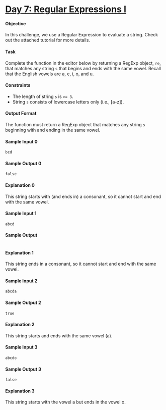 # [Day 7: Regular Expressions I](https://www.hackerrank.com/challenges/js10-regexp-1)

#### Objective
In this challenge, we use a Regular Expression to evaluate a string. Check out the attached tutorial for more details.

#### Task
Complete the function in the editor below by returning a RegExp object, `re`, that matches any string `s` that begins and ends with the same vowel. Recall that the English vowels are a, e, i, o, and u.

#### Constraints
- The length of string `s` is `>= 3`.
- String `s` consists of lowercase letters only (i.e., [a-z]).

#### Output Format
The function must return a RegExp object that matches any string `s` beginning with and ending in the same vowel.

#### Sample Input 0
```
bcd
```

#### Sample Output 0
```
false
```

#### Explanation 0
This string starts with (and ends in) a consonant, so it cannot start and end with the same vowel.

#### Sample Input 1
```
abcd
```

#### Sample Output 
```false
```

#### Explanation 1
This string ends in a consonant, so it cannot start and end with the same vowel.

#### Sample Input 2
```
abcda
```

#### Sample Output 2
```
true
```

#### Explanation 2
This string starts and ends with the same vowel (a).

#### Sample Input 3
```
abcdo
```

#### Sample Output 3
```
false
```

#### Explanation 3
This string starts with the vowel a but ends in the vowel o.